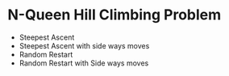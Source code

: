 # N-Queen Hill Climbing Problem
- Steepest Ascent
- Steepest Ascent with side ways moves
- Random Restart 
- Random Restart with Side ways moves
